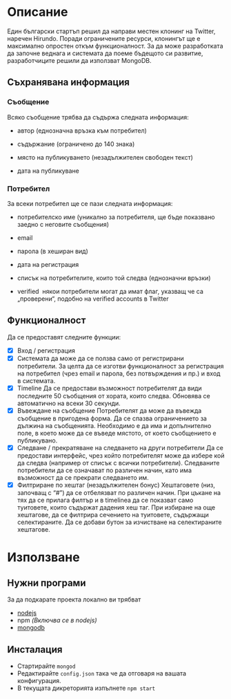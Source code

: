 # Описание

Един български стартъп решил да направи местен клонинг на Twitter, наречен
Hirundo. Поради ограничените ресурси, клонингът ще е максимално oпростен откъм
функционалност. За да може разработката да започне веднага и системата да поеме
бъдещото си развитие, разработчиците решили да използват MongoDB.

## Съхранявана информация

### Съобщение

Всяко съобщение трябва да съдържа следната информация:

* автор (еднозначна връзка към потребител)

* съдържание (ограничено до 140 знака)

* място на публикуването (незадължителен свободен текст)

* дата на публикуване

### Потребител

За всеки потребител ще се пази следната информация:

* потребителско име (уникално за потребителя, ще бъде показвано заедно с
неговите съобщения)

* e­mail

* парола (в хеширан вид)

* дата на регистрация

* списък на потребителите, които той следва (еднозначни връзки)

* verified ­ някои потребители могат да имат флаг, указващ че са „проверени“,
подобно на verified accounts в Twitter

## Функционалност

Да се предоставят следните функции:

* [x] Вход / регистрация
* [x] Системата да може да се ползва само от регистрирани потребители. За целта да се
изготви функционалност за регистрация на потребител (чрез e­mail и парола, без
потвърждения и пр.) и вход в системата.
* [x] Timeline
Да се предостави възможност потребителят да види последните 50 съобщения от хората,
които следва. Обновява се автоматично на всеки 30 секунди.
* [x] Въвеждане на съобщение
Потребителят да може да въвежда съобщение в пригодена форма. Да се спазва
ограничението за дължина на съобщенията. Необходимо е да има и допълнително поле, в
което може да се въведе мястото, от което съобщението е публикувано.
* [x] Следване / прекратяване на следването на други потребители
Да се предостави интерфейс, чрез който потребителят може да избере кой да следва
(например от списък с всички потребители). Следваните потребители да се означават по
различен начин, като има възможност да се прекрати следването им.
* [x] Филтриране по хештаг (незадължителен бонус)
Хештаговете (низ, започващ с “#”) да се отбелязват по различен начин. При цъкане на тях
да се прилага филтър и в timeline­а да се показват само туитовете, които съдържат
дадения хеш таг. При избиране на още хештагове, да се филтрира сечението на
туитовете, съдържащи селектираните. Да се добави бутон за изчистване на
селектираните хештагове.

# Използване

## Нужни програми

За да подкарате проекта локално ви трябват
* [nodejs](https://nodejs.org/)
* npm _(Включва се в nodejs)_
* [mongodb](https://www.mongodb.org/)

## Инсталация

* Стартирайте `mongod`
* Редактирайте `config.json` така че да отговаря на вашата конфигурация.
* В текущата дикреторията изпълнете `npm start`
